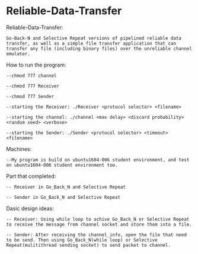 # Reliable-Data-Transfer


Reliable-Data-Transfer:
	
	Go-Back-N and Selective Repeat versions of pipelined reliable data transfer, as well as a simple file transfer application that can transfer any file (including binary files) over the unreliable channel emulator.


How to run the program:
	
	--chmod 777 channel
	
	--chmod 777 Receiver
	
	--chmod 777 Sender
	
	--starting the Receiver: ./Receiver <protocol selector> <filename>
	
	--starting the channel: ./channel <max delay> <discard probability> <random seed> <verbose>
	
	--starting the Sender: ./Sender <protocol selector> <timeout> <filename>


Machines:
	
	--My program is build on ubuntu1604-006 student environment, and test on ubuntu1604-006 student environment too.


Part that completed:
	
	-- Receiver in Go_Back_N and Selective Repeat
	
	-- Sender in Go_Back_N and Selective Repeat


Dasic design ideas:

	-- Receiver: Using while loop to achive Go_Back_N or Selective Repeat to receive the message from channel socket and store them into a file.

	-- Sender: After receiving the channel_info, open the file that need to be send. Then using Go_Back_N(while loop) or Selective Repeat(mulitithread sending socket) to send packet to channel.


